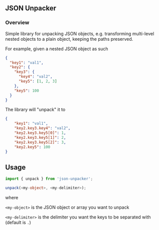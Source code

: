 ## JSON Unpacker

### Overview

Simple library for unpacking JSON objects, 
e.g. transforming multi-level nested objects to a plain object, keeping the paths preserved.

For example, given a nested JSON object as such

```json
{
  "key1": "val1",
  "key2": {
    "key3": {
      "key4": "val2",
      "key5": [1, 2, 3]
    },
    "key5": 100
  }
}
```

The library will "unpack" it to

```json
{
    "key1": "val1",
    "key2.key3.key4": "val2",
    "key2.key3.key5[0]": 1,
    "key2.key3.key5[1]": 2,
    "key2.key3.key5[2]": 3,
    "key2.key5": 100
}
```


## Usage

```typescript
import { unpack } from 'json-unpacker';

unpack(<my-object>, <my-delimiter>);
```

where 

`<my-object>` is the JSON object or array you want to unpack

`<my-delimiter>` is the delimiter you want the keys to be separated with (default is `.`)

